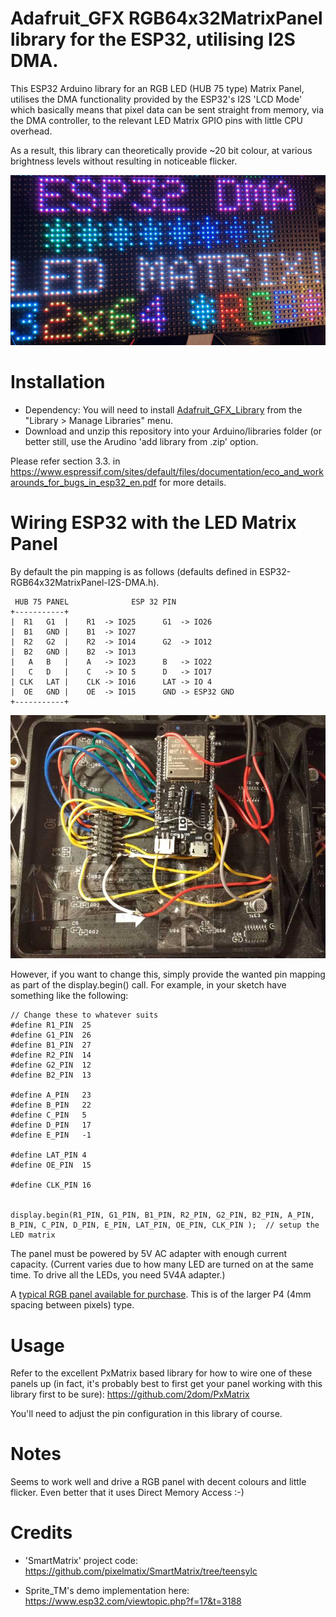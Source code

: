 # Adafruit_GFX RGB64x32MatrixPanel library for the ESP32, utilising I2S DMA.

This ESP32 Arduino library for an RGB LED (HUB 75 type) Matrix Panel, utilises the DMA functionality provided by the ESP32's I2S 'LCD Mode' which basically means that pixel data can be sent straight from memory, via the DMA controller, to the relevant LED Matrix GPIO pins with little CPU overhead.

As a result, this library can theoretically provide ~20 bit colour, at various brightness levels without resulting in noticeable flicker.

![It's better in real life](image.jpg)

# Installation

* Dependency: You will need to install [Adafruit_GFX_Library](https://github.com/adafruit/Adafruit-GFX-Library) from the "Library > Manage Libraries" menu.
* Download and unzip this repository into your Arduino/libraries folder (or better still, use the Arudino 'add library from .zip' option.

Please refer section 3.3. in https://www.espressif.com/sites/default/files/documentation/eco_and_workarounds_for_bugs_in_esp32_en.pdf for more details.

# Wiring ESP32 with the LED Matrix Panel

By default the pin mapping is as follows (defaults defined in ESP32-RGB64x32MatrixPanel-I2S-DMA.h).

```
 HUB 75 PANEL              ESP 32 PIN
+-----------+   
|  R1   G1  |    R1  -> IO25      G1  -> IO26
|  B1   GND |    B1  -> IO27
|  R2   G2  |    R2  -> IO14      G2  -> IO12
|  B2   GND |    B2  -> IO13
|   A   B   |    A   -> IO23      B   -> IO22
|   C   D   |    C   -> IO 5      D   -> IO17
| CLK   LAT |    CLK -> IO16      LAT -> IO 4
|  OE   GND |    OE  -> IO15      GND -> ESP32 GND
+-----------+
```
![The default pin mapping is best for a LOLIN D32](WiringExample.jpg)

However, if you want to change this, simply provide the wanted pin mapping as part of the display.begin() call. For example, in your sketch have something like the following:

```
// Change these to whatever suits
#define R1_PIN  25
#define G1_PIN  26
#define B1_PIN  27
#define R2_PIN  14
#define G2_PIN  12
#define B2_PIN  13

#define A_PIN   23
#define B_PIN   22 
#define C_PIN   5
#define D_PIN   17
#define E_PIN   -1
          
#define LAT_PIN 4
#define OE_PIN  15

#define CLK_PIN 16


display.begin(R1_PIN, G1_PIN, B1_PIN, R2_PIN, G2_PIN, B2_PIN, A_PIN, B_PIN, C_PIN, D_PIN, E_PIN, LAT_PIN, OE_PIN, CLK_PIN );  // setup the LED matrix
```




The panel must be powered by 5V AC adapter with enough current capacity. (Current varies due to how many LED are turned on at the same time. To drive all the LEDs, you need 5V4A adapter.)


A [typical RGB panel available for purchase](https://www.aliexpress.com/item/256-128mm-64-32-pixels-1-16-Scan-Indoor-3in1-SMD2121-RGB-full-color-P4-led/32810362851.html). This is of the larger P4 (4mm spacing between pixels) type. 

# Usage

Refer to the excellent PxMatrix based library for how to wire one of these panels up (in fact, it's probably best to first get your panel working with this library first to be sure): https://github.com/2dom/PxMatrix

You'll need to adjust the pin configuration in this library of course.

# Notes

Seems to work well and drive a RGB panel with decent colours and little flicker. Even better that it uses Direct Memory Access :-)

# Credits

* 'SmartMatrix' project code: https://github.com/pixelmatix/SmartMatrix/tree/teensylc

* Sprite_TM's demo implementation here: https://www.esp32.com/viewtopic.php?f=17&t=3188

